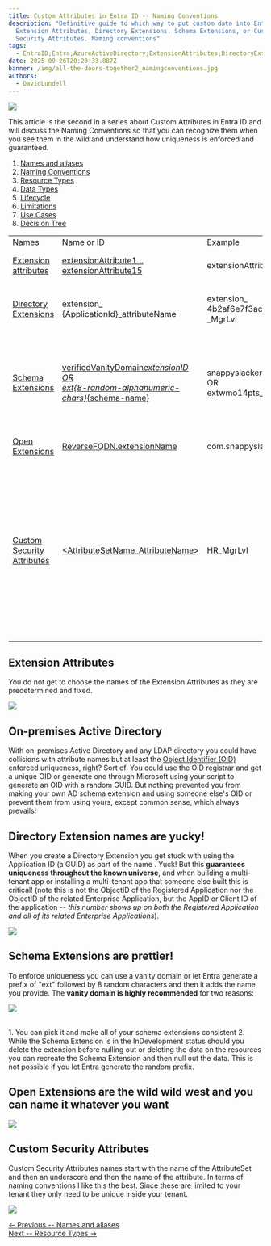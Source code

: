 ```yaml
---
title: Custom Attributes in Entra ID -- N﻿aming Conventions
description: "Definitive guide to which way to put custom data into Entra ID:
  Extension Attributes, Directory Extensions, Schema Extensions, or Custom
  Security Attributes. Naming conventions"
tags:
  - EntraID;Entra;AzureActiveDirectory;ExtensionAttributes;DirectoryExtensions;SchemaExtensions;CustomSecurityAttributes;
date: 2025-09-26T20:20:33.887Z
banner: /img/all-the-doors-together2_namingconventions.jpg
authors:
  - DavidLundell
---
```

![](/img/all-the-doors-together2_namingconventions.jpg)

This article is the second in a series about Custom Attributes in Entra ID and will discuss the N﻿aming Conventions so that you can recognize them when you see them in the wild and understand how uniqueness is enforced and guaranteed.

1. [Names and aliases](/blog/2025/09/custom-attributes-in-entra-id/#names-and-aliases)
2. [N﻿aming Conventions](/blog/2025/09/custom-attributes-in-entra-id-naming-conventions/)
3. [R﻿esource Types](/blog/2025/09/custom-attributes-in-entra-id-resource-types/)
4. [D﻿ata Types](/blog/2025/09/custom-attributes-in-entra-id-data-types/)
5. [L﻿ifecycle](/blog/2025/09/custom-attributes-in-entra-id-lifecycle/)
6. [L﻿imitations](/blog/2025/10/custom-attributes-in-entra-id-limitations/)
7. [U﻿se Cases](/blog/2025/10/custom-attributes-in-entra-id-use-cases/)
8. [Decision Tree](/blog/2025/10/custom-attributes-in-entra-id-decision-tree/)

|                                                                                                                                          |                                                                                                                                                                                                        |                                                                 |                                                                                                                                                                                                                                                                                                                                                                |
| ---------------------------------------------------------------------------------------------------------------------------------------- | ------------------------------------------------------------------------------------------------------------------------------------------------------------------------------------------------------ | --------------------------------------------------------------- | -------------------------------------------------------------------------------------------------------------------------------------------------------------------------------------------------------------------------------------------------------------------------------------------------------------------------------------------------------------- |
| Names                                                                                                                                    | Name or ID                                                                                                                                                                                             | Example                                                         | Notes                                                                                                                                                                                                                                                                                                                                                          |
| [Extension attributes](https://learn.microsoft.com/en-us/graph/extensibility-overview?tabs=http#extension-attributes)                    | [extensionAttribute1 .. extensionAttribute15](https://learn.microsoft.com/en-us/graph/api/resources/onpremisesextensionattributes?view=graph-rest-1.0)                                                 | extensionAttribute15                                            | The names are already pre-determined                                                                                                                                                                                                                                                                                                                           |
| [Directory Extensions](https://learn.microsoft.com/en-us/graph/extensibility-overview?tabs=http#directory-microsoft-entra-id-extensions) | extension_ {ApplicationId}_attributeName                                                                                                                                                               | extension_ 4b2af6e7f3ac4f598e35c364e0126c6d _MgrLvl             | The Application ID or Client ID (not the object ID of the Application)                                                                                                                                                                                                                                                                                         |
| [Schema Extensions](https://learn.microsoft.com/en-us/graph/extensibility-overview?tabs=http#schema-extensions)                          | [verifiedVanityDomain*extensionID  <br>OR  <br>ext{﻿8-random-alphanumeric-chars}*{﻿schema-name}](https://learn.microsoft.com/en-us/graph/api/resources/schemaextension?view=graph-rest-1.0#properties) | snappyslackers_coordinates  <br>OR  <br>extwmo14pts_coordinates | [You can choose between using the verified Vanity Domain Name or allowing EntraID to generate a random prefix for you](https://learn.microsoft.com/en-us/graph/extensibility-schema-groups?tabs=http#step-2-register-a-schema-extension-definition)                                                                                                            |
| [Open Extensions](https://learn.microsoft.com/en-us/graph/extensibility-overview?tabs=http#open-extensions)                              | [ReverseFQDN.extensionName](https://learn.microsoft.com/en-us/graph/api/resources/opentypeextension?view=graph-rest-1.0)                                                                               | com.snappyslackers.coordinates                                  | It looks like this is an unenforced convention                                                                                                                                                                                                                                                                                                                 |
| [Custom Security Attributes](https://learn.microsoft.com/en-us/entra/fundamentals/custom-security-attributes-overview)                   | [<AttributeSetName_AttributeName>](https://learn.microsoft.com/en-us/graph/api/resources/customsecurityattributedefinition?view=graph-rest-1.0#properties)                                             | HR_MgrLvl                                                       | [Both the AttributeSetName and the AttributeName can be up to 32 Unicode Characters with neither spaces nor specials characters.  <br>AttributeName must be unique within its Attribute set, which in turn must be unique within the tenant.](https://learn.microsoft.com/en-us/entra/fundamentals/custom-security-attributes-overview#limits-and-constraints) |
|                                                                                                                                          |                                                                                                                                                                                                        |                                                                 |                                                                                                                                                                                                                                                                                                                                                                |

## Extension Attributes

Y﻿ou do not get to choose the names of the Extension Attributes as they are predetermined and fixed. 

![](/img/extensionattributes_examplename-small.png)

## On-premises Active Directory

W﻿ith on-premises Active Directory and any LDAP directory you could have collisions with attribute names but at least the [Object Identifier (OID)](https://learn.microsoft.com/en-us/windows/win32/ad/obtaining-an-object-identifier) enforced uniqueness, right? Sort of. You could use the OID registrar and get a unique OID or generate one through Microsoft using your script to generate an OID with a random GUID. But nothing prevented you from making your own AD schema extension and using someone else's OID or prevent them from using yours, except common sense, which always prevails!

## Directory Extension names are yucky!

When you create a Directory Extension you get stuck with using the Application ID (a GUID) as part of the name . Yuck! But this **guarantees uniqueness throughout the known universe**, and when building a multi-tenant app or installing a multi-tenant app that someone else built this is critical! (note this is not the ObjectID of the Registered Application nor the ObjectID of the related Enterprise Application, but the AppID or Client ID of the application -- *this number shows up on both the Registered Application and all of its related Enterprise Applications*).

![](/img/directoryextension_examplename_small.png)

## Schema Extensions are prettier!

T﻿o enforce uniqueness you can use a vanity domain or let Entra generate a prefix of "ext" followed by 8 random characters and then it adds the name you provide. The **vanity domain is highly recommended** for two reasons:

![](/img/schemaextensions_examplenames-small.png)

\
1﻿. You can pick it and make all of your schema extensions consistent
2﻿. While the Schema Extension is in the InDevelopment status should you delete the extension before nulling out or deleting the data on the resources you can recreate the Schema Extension and then null out the data. This is not possible if you let Entra generate the random prefix. 

## O﻿pen Extensions are the wild wild west and you can name it whatever you want

![](/img/openextensions_examplename-small.png)

## C﻿ustom Security Attributes

C﻿ustom Security Attributes names start with the name of the AttributeSet and then an underscore and then the name of the attribute. In terms of naming conventions I like this the best. Since these are limited to your tenant they only need to be unique inside your tenant.

![](/img/customsecruityattributes_nameexample_small.png)

[<- Previous -- Names and aliases](/blog/2025/09/custom-attributes-in-entra-id/#names-and-aliases)\
[Next -- R﻿esource Types ->](/blog/2025/09/custom-attributes-in-entra-id-resource-types/)